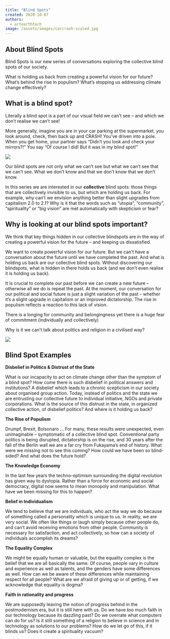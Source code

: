 ```yaml
---
title: "Blind Spots"
created: 2020-10-07
authors: 
  - artearthtech
image: /assets/images/carcrash-scaled.jpg
---
```


## About Blind Spots

Blind Spots is our new series of conversations exploring the collective blind spots of our society.

What is holding us back from creating a powerful vision for our future? What’s behind the rise in populism? What’s stopping us addressing climate change effectively?

## What is a blind spot?

Literally a blind spot is a part of our visual field we can’t see – and which we don’t realise we can’t see!

More generally, imagine you are in your car parking at the supermarket, you look around, check, then back up and CRASH! You’ve driven into a pole. When you get home, your partner says “Didn’t you look and check your mirrors?!” You say “Of course I did! But it was in my blind spot!”

![](/assets/images/carcrash.jpg)

Our blind spots are not only what we can’t see but what we can’t see that we can’t see. What we don’t know and that we don’t know that we don’t know.

In this series we are interested in our **collective** blind spots: those things that are collectively invisible to us, but which are holding us back. For example, why can’t we envision anything better than slight upgrades from capitalism 2.0 to 2.1? Why is it that the words such as “utopia”, “community”, “spirituality” or “big vision” are met automatically with skepticism or fear?

## Why is looking at our blind spots important?

We think that key things hidden in our collective blindspots are in the way of creating a powerful vision for the future – and keeping us dissatisfied.

We want to create powerful vision for our future. But we can’t have a conversation about the future until we have completed the past. And what is holding us back are our collective blind spots. Without discovering our blindspots, what is hidden in there holds us back (and we don’t even realise it is holding us back).

It is crucial to complete our past before we can create a new future – otherwise all we do is repeat the past. At the moment, our conversation for our political and social future is just a slight variation of the past – whether it’s a slight upgrade in capitalism or an improved dictatorship. The rise in populism reflects a reaction to this lack of vision.

There is a longing for community and belongingness yet there is a huge fear of commitment (individually and collectively)

Why is it we can’t talk about politics and religion in a civilised way?

![](/assets/images/pub.jpg)

## Blind Spot Examples

**Disbelief in Politics & Distrust of the State**

What is our incapacity to act on climate change other than the symptom of a blind spot? How come there is such disbelief in political answers and institutions? A disbelief which leads to a chronic scepticism in our society about organised group action. Today, instead of politics and the state we are entrusting our collective future to individual initiative, NGOs and private corporations. What is the source of this distrust in the state, in organized collective action, of disbelief politics? And where is it holding us back?

**The Rise of Populism**

Drumpf, Brexit, Bolsonaro … For many, these results were unexpected, even unimaginable – symptomatic of a collective blind spot. Conventional party politics is being disrupted, dictatorship is on the rise, and 30 years after the fall of the Berlin wall we are a far cry from Fukayama’s end of history. What were we missing not to see this coming? How could we have been so blind-sided? And what does the future hold?

**The Knowledge Economy**

In the last few years the techno-optimism surrounding the digital revolution has given way to dystopia. Rather than a force for economic and social democracy, digital now seems to mean monopoly and manipulation. What have we been missing for this to happen?

**Belief in Individualism**

We tend to believe that we are individuals, who act the way we do because of something called a personality which is unique to us. In reality, we are very social. We often like things or laugh simply because other people do, and can’t avoid receiving emotions from other people. Community is necessary for satisfaction, and act collectively, so how can a society of individuals accomplish its dreams?

**The Equality Complex**

We might be equally human or valuable, but the equality complex is the belief that we are all basically the same. Of course, people vary in culture and experience as well as talents, and the genders have some differences as well. How can we be aware of these differences while maintaining respect for all people? What are we afraid of giving up or of getting, if we acknowledge that equality is dogma?

**Faith in rationality and progress**

We are supposedly leaving the notion of progress behind in the postmodernism era, but it is still here with us. Do we have too much faith in our technology because its dazzling past? Do we overrate what computers can do for us? Is it still something of a religion to believe in science and in technology as solutions to our problems? How do we let go of this, if it blinds us? Does it create a spirituality vacuum?
